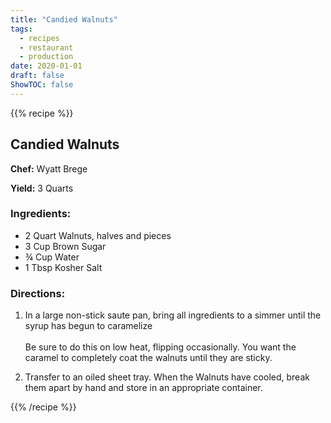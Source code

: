 ```yaml
---
title: "Candied Walnuts"
tags:
  - recipes
  - restaurant
  - production
date: 2020-01-01 
draft: false
ShowTOC: false
---
```


{{% recipe %}}

## Candied Walnuts

**Chef:** Wyatt Brege

**Yield:** 3 Quarts 

### Ingredients:

- 2 Quart Walnuts, halves and pieces
- 3 Cup Brown Sugar
- ¾ Cup Water
- 1 Tbsp Kosher Salt

### Directions:

1.  In a large non-stick saute pan, bring all ingredients to a simmer
    until the syrup has begun to caramelize\
    \
    Be sure to do this on low heat, flipping occasionally. You want the
    caramel to completely coat the walnuts until they are sticky.

2.  Transfer to an oiled sheet tray. When the Walnuts have cooled, break
    them apart by hand and store in an appropriate container.



{{% /recipe %}}
